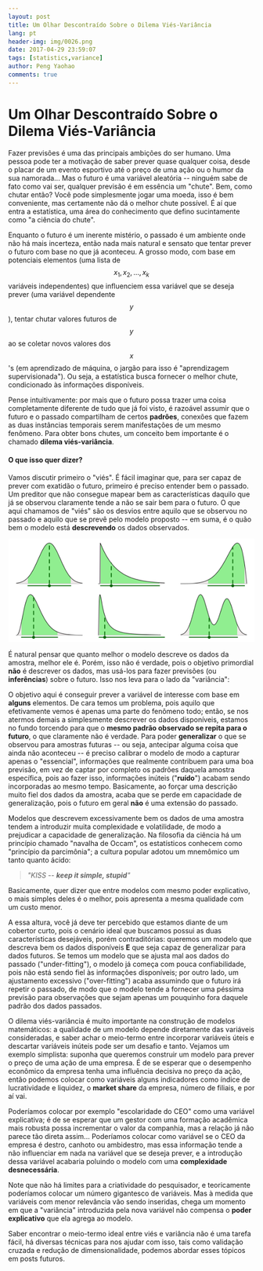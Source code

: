 ```yaml
---
layout: post
title: Um Olhar Descontraído Sobre o Dilema Viés-Variância
lang: pt
header-img: img/0026.png
date: 2017-04-29 23:59:07
tags: [statistics,variance]
author: Peng Yaohao
comments: true
---
```


# Um Olhar Descontraído Sobre o Dilema Viés-Variância

Fazer previsões é uma das principais ambições do ser humano. Uma pessoa pode ter a motivação de saber prever quase qualquer coisa, desde o placar de um evento esportivo até o preço de uma ação ou o humor da sua namorada... Mas o futuro é uma variável aleatória -- ninguém sabe de fato como vai ser, qualquer previsão é em essência um "chute". Bem, como chutar então? Você pode simplesmente jogar uma moeda, isso é bem conveniente, mas certamente não dá o melhor chute possível. É aí que entra a estatística, uma área do conhecimento que defino sucintamente como "a ciência do chute".

Enquanto o futuro é um inerente mistério, o passado é um ambiente onde não há mais incerteza, então nada mais natural e sensato que tentar prever o futuro com base no que já aconteceu. A grosso modo, com base em potenciais elementos (uma lista de $$x_1,x_2,...,x_k$$ variáveis independentes) que influenciem essa variável que se deseja prever (uma variável dependente $$y$$), tentar chutar valores futuros de $$y$$ ao se coletar novos valores dos $$x$$'s (em aprendizado de máquina, o jargão para isso é "aprendizagem supervisionada"). Ou seja, a estatística busca fornecer o melhor chute, condicionado às informações disponíveis.

Pense intuitivamente: por mais que o futuro possa trazer uma coisa completamente diferente de tudo que já foi visto, é razoável assumir que o futuro e o passado compartilham de certos **padrões**, conexões que fazem as duas instâncias temporais serem manifestações de um mesmo fenômeno. Para obter bons chutes, um conceito bem importante é o chamado **dilema viés-variância**.

#### O que isso quer dizer?

Vamos discutir primeiro o "viés". É fácil imaginar que, para ser capaz de prever com exatidão o futuro, primeiro é preciso entender bem o passado. Um preditor que não consegue mapear bem as características daquilo que já se observou claramente tende a não se sair bem para o futuro. O que aqui chamamos de "viés" são os desvios entre aquilo que se observou no passado e aquilo que se prevê pelo modelo proposto -- em suma, é o quão bem o modelo está **descrevendo** os dados observados.

![alt text](/img/chunk-8.png "Distribuições")

É natural pensar que quanto melhor o modelo descreve os dados da amostra, melhor ele é. Porém, isso não é verdade, pois o objetivo primordial **não** é descrever os dados, mas usá-los para fazer previsões (ou **inferências**) sobre o futuro. Isso nos leva para o lado da "variância":

O objetivo aqui é conseguir prever a variável de interesse com base em **alguns** elementos. De cara temos um problema, pois aquilo que efetivamente vemos é apenas uma parte do fenômeno todo; então, se nos atermos demais a simplesmente descrever os dados disponíveis, estamos no fundo torcendo para que o **mesmo padrão observado se repita para o futuro**, o que claramente não é verdade. Para poder **generalizar** o que se observou para amostras futuras -- ou seja, antecipar alguma coisa que ainda não aconteceu -- é preciso calibrar o modelo de modo a capturar apenas o "essencial", informações que realmente contribuem para uma boa previsão, em vez de captar por completo os padrões daquela amostra específica, pois ao fazer isso, informações inúteis ("**ruído**") acabam sendo incorporadas ao mesmo tempo. Basicamente, ao forçar uma descrição muito fiel dos dados da amostra, acaba que se perde em capacidade de generalização, pois o futuro em geral **não** é uma extensão do passado.

Modelos que descrevem excessivamente bem os dados de uma amostra tendem a introduzir muita complexidade e volatilidade, de modo a prejudicar a capacidade de generalização. Na filosofia da ciência há um princípio chamado "navalha de Occam", os estatísticos conhecem como "princípio da parcimônia"; a cultura popular adotou um mnemômico um tanto quanto ácido:
> _"KISS -- **keep it simple, stupid**"_

Basicamente, quer dizer que entre modelos com mesmo poder explicativo, o mais simples deles é o melhor, pois apresenta a mesma qualidade com um custo menor.

A essa altura, você já deve ter percebido que estamos diante de um cobertor curto, pois o cenário ideal que buscamos possui as duas características desejáveis, porém contraditórias: queremos um modelo que descreva bem os dados disponíveis **E** que seja capaz de generalizar para dados futuros. Se temos um modelo que se ajusta mal aos dados do passado ("under-fitting"), o modelo já começa com pouca confiabilidade, pois não está sendo fiel às informações disponíveis; por outro lado, um ajustamento excessivo ("over-fitting") acaba assumindo que o futuro irá repetir o passado, de modo que o modelo tende a fornecer uma péssima previsão para observações que sejam apenas um pouquinho fora daquele padrão dos dados passados.

O dilema viés-variância é muito importante na construção de modelos matemáticos: a qualidade de um modelo depende diretamente das variáveis consideradas, e saber achar o meio-termo entre incorporar variáveis úteis e descartar variáveis inúteis pode ser um desafio e tanto. Vejamos um exemplo simplista: suponha que queremos construir um modelo para prever o preço de uma ação de uma empresa. É de se esperar que o desempenho econômico da empresa tenha uma influência decisiva no preço da ação, então podemos colocar como variáveis alguns indicadores como índice de lucratividade e liquidez, o **market share** da empresa, número de filiais, e por aí vai.

Poderíamos colocar por exemplo "escolaridade do CEO" como uma variável explicativa; é de se esperar que um gestor com uma formação acadêmica mais robusta possa incrementar o valor da companhia, mas a relação já não parece tão direta assim... Poderíamos colocar como variável se o CEO da empresa é destro, canhoto ou ambidestro, mas essa informação tende a não influenciar em nada na variável que se deseja prever, e a introdução dessa variável acabaria poluindo o modelo com uma **complexidade desnecessária**.

Note que não há limites para a criatividade do pesquisador, e teoricamente poderíamos colocar um número gigantesco de variáveis. Mas à medida que variáveis com menor relevância vão sendo inseridas, chega um momento em que a "variância" introduzida pela nova variável não compensa o **poder explicativo** que ela agrega ao modelo.

Saber encontrar o meio-termo ideal entre viés e variância não é uma tarefa fácil, há diversas técnicas para nos ajudar com isso, tais como validação cruzada e redução de dimensionalidade, podemos abordar esses tópicos em posts futuros.
